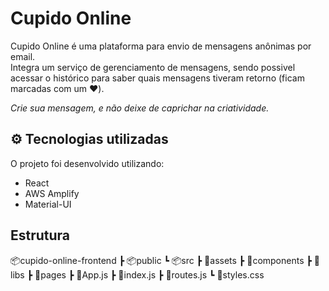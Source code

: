 # Cupido Online

Cupido Online é uma plataforma para envio de mensagens anônimas por email.  
Integra um serviço de gerenciamento de mensagens, sendo possivel acessar o histórico para saber quais mensagens tiveram retorno (ficam marcadas com um ❤️).  

*Crie sua mensagem, e não deixe de caprichar na criatividade.*  

## ⚙️ Tecnologias utilizadas

O projeto foi desenvolvido utilizando:

- React
- AWS Amplify
- Material-UI

## Estrutura

📦cupido-online-frontend
 ┣ 📦public
 ┗ 📦src
    ┣ 📂assets
    ┣ 📂components
    ┣ 📂libs
    ┣ 📂pages
    ┣ 📜App.js
    ┣ 📜index.js
    ┣ 📜routes.js
    ┗ 📜styles.css
